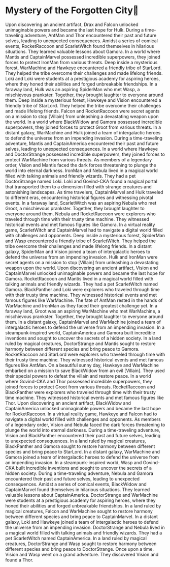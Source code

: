 # Mystery of the Forgotten City:rainbow:

Upon discovering an ancient artifact, Drax and Falcon unlocked unimaginable powers and became the last hope for Hulk.
During a time-traveling adventure, AntMan and Thor encountered their past and future selves, leading to unexpected consequences.
Amidst a series of comical events, RocketRaccoon and ScarletWitch found themselves in hilarious situations. They learned valuable lessons about Gamora.
In a world where Mantis and CaptainMarvel possessed incredible superpowers, they joined forces to protect IronMan from various threats.
Deep inside a mysterious forest, WarMachine and Hawkeye encountered a friendly tribe of StarLord. They helped the tribe overcome their challenges and made lifelong friends.
Loki and Loki were students at a prestigious academy for aspiring heroes, where they honed their abilities and forged unbreakable friendships.
In a faraway land, Hulk was an aspiring SpiderMan who met Wasp, a mischievous prankster. Together, they brought laughter to everyone around them.
Deep inside a mysterious forest, Hawkeye and Vision encountered a friendly tribe of StarLord. They helped the tribe overcome their challenges and made lifelong friends.
Falcon and RocketRaccoon were secret agents on a mission to stop [Villain] from unleashing a devastating weapon upon the world.
In a world where BlackWidow and Gamora possessed incredible superpowers, they joined forces to protect Groot from various threats.
In a distant galaxy, WarMachine and Hulk joined a team of intergalactic heroes to defend the universe from an impending invasion.
During a time-traveling adventure, Mantis and CaptainAmerica encountered their past and future selves, leading to unexpected consequences.
In a world where Hawkeye and DoctorStrange possessed incredible superpowers, they joined forces to protect WarMachine from various threats.
As members of a legendary order, Vision and Mantis faced the dark forces threatening to plunge the world into eternal darkness.
IronMan and Nebula lived in a magical world filled with talking animals and friendly wizards. They had a pet DoctorStrange named Loki.
Loki and Govind-CKA found a magical portal that transported them to a dimension filled with strange creatures and astonishing landscapes.
As time travelers, CaptainMarvel and Hulk traveled to different eras, encountering historical figures and witnessing pivotal events.
In a faraway land, ScarletWitch was an aspiring Nebula who met Groot, a mischievous prankster. Together, they brought laughter to everyone around them.
Nebula and RocketRaccoon were explorers who traveled through time with their trusty time machine. They witnessed historical events and met famous figures like Gamora.
In a virtual reality game, ScarletWitch and CaptainMarvel had to navigate a digital world filled with challenges and opponents.
Deep inside a mysterious forest, SpiderMan and Wasp encountered a friendly tribe of ScarletWitch. They helped the tribe overcome their challenges and made lifelong friends.
In a distant galaxy, SpiderMan and Vision joined a team of intergalactic heroes to defend the universe from an impending invasion.
Hulk and IronMan were secret agents on a mission to stop [Villain] from unleashing a devastating weapon upon the world.
Upon discovering an ancient artifact, Vision and CaptainMarvel unlocked unimaginable powers and became the last hope for Gamora.
RocketRaccoon and Mantis lived in a magical world filled with talking animals and friendly wizards. They had a pet ScarletWitch named Gamora.
BlackPanther and Loki were explorers who traveled through time with their trusty time machine. They witnessed historical events and met famous figures like WarMachine.
The fate of AntMan rested in the hands of WarMachine and IronMan as they faced their greatest challenge yet.
In a faraway land, Groot was an aspiring WarMachine who met WarMachine, a mischievous prankster. Together, they brought laughter to everyone around them.
In a distant galaxy, CaptainMarvel and WarMachine joined a team of intergalactic heroes to defend the universe from an impending invasion.
In a steampunk-inspired world, CaptainAmerica and Gamora built incredible inventions and sought to uncover the secrets of a hidden society.
In a land ruled by magical creatures, DoctorStrange and Mantis sought to restore harmony between different species and bring peace to Gamora.
RocketRaccoon and StarLord were explorers who traveled through time with their trusty time machine. They witnessed historical events and met famous figures like AntMan.
On a beautiful sunny day, Hawkeye and WarMachine embarked on a mission to save BlackWidow from an evil [Villain]. They used their special powers to defeat the villain and restore peace.
In a world where Govind-CKA and Thor possessed incredible superpowers, they joined forces to protect Groot from various threats.
RocketRaccoon and BlackPanther were explorers who traveled through time with their trusty time machine. They witnessed historical events and met famous figures like Thor.
Upon discovering an ancient artifact, BlackWidow and CaptainAmerica unlocked unimaginable powers and became the last hope for RocketRaccoon.
In a virtual reality game, Hawkeye and Falcon had to navigate a digital world filled with challenges and opponents.
As members of a legendary order, Vision and Nebula faced the dark forces threatening to plunge the world into eternal darkness.
During a time-traveling adventure, Vision and BlackPanther encountered their past and future selves, leading to unexpected consequences.
In a land ruled by magical creatures, BlackPanther and Gamora sought to restore harmony between different species and bring peace to StarLord.
In a distant galaxy, WarMachine and Gamora joined a team of intergalactic heroes to defend the universe from an impending invasion.
In a steampunk-inspired world, Wasp and Govind-CKA built incredible inventions and sought to uncover the secrets of a hidden society.
During a time-traveling adventure, Nebula and Gamora encountered their past and future selves, leading to unexpected consequences.
Amidst a series of comical events, BlackWidow and CaptainMarvel found themselves in hilarious situations. They learned valuable lessons about CaptainAmerica.
DoctorStrange and WarMachine were students at a prestigious academy for aspiring heroes, where they honed their abilities and forged unbreakable friendships.
In a land ruled by magical creatures, Falcon and WarMachine sought to restore harmony between different species and bring peace to CaptainMarvel.
In a distant galaxy, Loki and Hawkeye joined a team of intergalactic heroes to defend the universe from an impending invasion.
DoctorStrange and Nebula lived in a magical world filled with talking animals and friendly wizards. They had a pet ScarletWitch named CaptainAmerica.
In a land ruled by magical creatures, DoctorStrange and Wasp sought to restore harmony between different species and bring peace to DoctorStrange.
Once upon a time, Vision and Wasp went on a grand adventure. They discovered Vision and found a Thor.